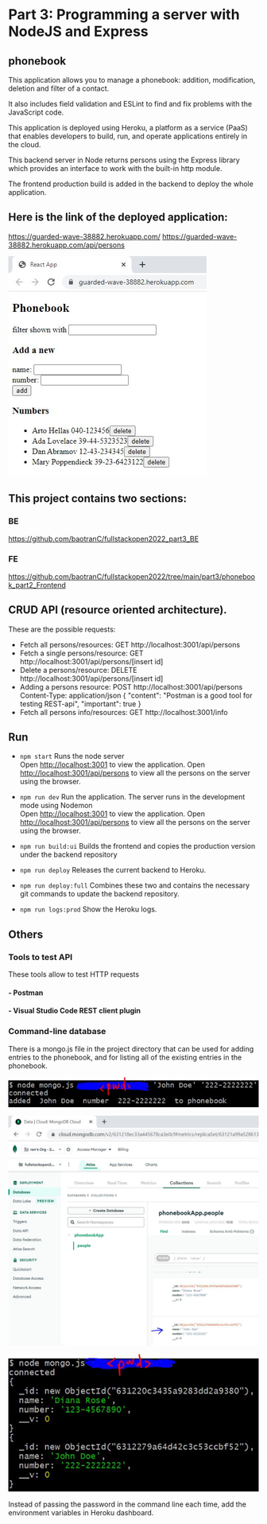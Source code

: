 # Part 3: Programming a server with NodeJS and Express

## phonebook

This application allows you to manage a phonebook: addition, modification, deletion and filter of a contact. 

It also includes field validation and ESLint to find and fix problems with the JavaScript code.

This application is deployed using Heroku, a platform as a service (PaaS) that enables developers to build, run, and operate applications entirely in the cloud. 

This backend server in Node returns persons using the Express library which provides an interface to work with the built-in http module. 

The frontend production build is added in the backend to deploy the whole application.

## Here is the link of the deployed application:
https://guarded-wave-38882.herokuapp.com/
https://guarded-wave-38882.herokuapp.com/api/persons

![](phonebook_b1.JPG)

## This project contains two sections:
### BE
https://github.com/baotranC/fullstackopen2022_part3_BE
### FE
https://github.com/baotranC/fullstackopen2022/tree/main/part3/phonebook_part2_Frontend

## CRUD API (resource oriented architecture). 
These are the possible requests: 
- Fetch all persons/resources: GET http://localhost:3001/api/persons
- Fetch a single persons/resource: GET http://localhost:3001/api/persons/[insert id]
- Delete a persons/resource: DELETE http://localhost:3001/api/persons/[insert id]
- Adding a persons resource: POST http://localhost:3001/api/persons
    Content-Type: application/json
    {
        "content": "Postman is a good tool for testing REST-api",
        "important": true
    }
- Fetch all persons info/resources: GET http://localhost:3001/info

## Run 
- `npm start`
Runs the node server<br />
Open [http://localhost:3001](http://localhost:3001) to view the application.
Open [http://localhost:3001/api/persons](http://localhost:3001/api/persons) to view all the persons on the server using the browser.

- `npm run dev`
Run the application. The server runs in the development mode using Nodemon<br />
Open [http://localhost:3001](http://localhost:3001) to view the application.
Open [http://localhost:3001/api/persons](http://localhost:3001/api/persons) to view all the persons on the server using the browser.

- `npm run build:ui`
Builds the frontend and copies the production version under the backend repository

- `npm run deploy`
Releases the current backend to Heroku.

- `npm run deploy:full`
Combines these two and contains the necessary git commands to update the backend repository.

- `npm run logs:prod`
Show the Heroku logs.

## Others
### Tools to test API
These tools allow to test HTTP requests

#### - Postman 
#### - Visual Studio Code REST client plugin 

### Command-line database
There is a mongo.js file in the project directory that can be used for adding entries to the phonebook, and for listing all of the existing entries in the phonebook.

![](phonebook_c1.JPG)

![](phonebook_c2.JPG)

![](phonebook_c3.JPG)

Instead of passing the password in the command line each time, add the environment variables in Heroku dashboard.
